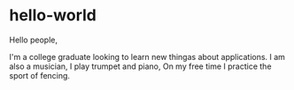 # hello-world

Hello people,

I'm a college graduate looking to learn new thingas about applications. I am also a musician, I play trumpet and piano, On my free time I practice the sport of fencing.
